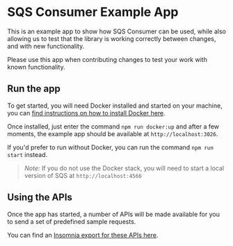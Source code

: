 # SQS Consumer Example App

This is an example app to show how SQS Consumer can be used, while also allowing us to test that the library is working correctly between changes, and with new functionality.

Please use this app when contributing changes to test your work with known functionality.

## Run the app

To get started, you will need Docker installed and started on your machine, you can [find instructions on how to install Docker here](https://docs.docker.com/get-docker/).

Once installed, just enter the command `npm run docker:up` and after a few moments, the example app should be available at `http://localhost:3026`.

If you'd prefer to run without Docker, you can run the command `npm run start` instead.

> *Note:* If you do not use the Docker stack, you will need to start a local version of SQS at `http://localhost:4566`

## Using the APIs

Once the app has started, a number of APIs will be made available for you to send a set of predefined sample requests.

You can find an [Insomnia export for these APIs here](./docs/Insomnia.json).